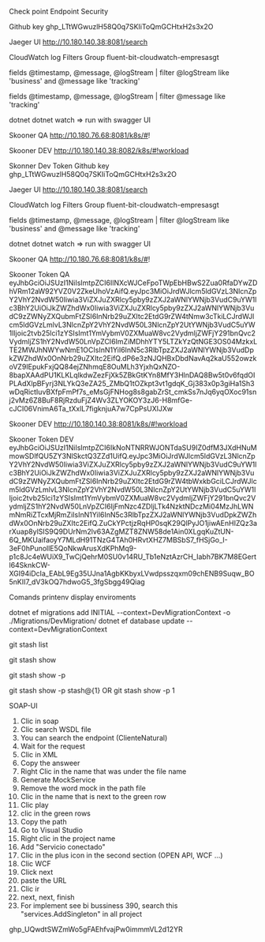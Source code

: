 


Check point Endpoint Security

Github key
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

Jaeger UI
http://10.180.140.38:8081/search

CloudWatch log Filters
Group
fluent-bit-cloudwatch-empresasgt

fields @timestamp, @message, @logStream
| filter @logStream like 'business' and @message like 'tracking'

fields @timestamp, @message, @logStream
| filter  @message like 'tracking'

dotnet
dotnet watch => run with swagger UI

Skooner QA
http://10.180.76.68:8081/k8s/#!

Skooner DEV
http://10.180.140.38:8082/k8s/#!workload

Skonner Dev Token
Github key
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

Jaeger UI
http://10.180.140.38:8081/search

CloudWatch log Filters
Group
fluent-bit-cloudwatch-empresasgt

fields @timestamp, @message, @logStream
| filter @logStream like 'business' and @message like 'tracking'

dotnet
dotnet watch => run with swagger UI

Skooner QA
http://10.180.76.68:8081/k8s/#!

Skooner Token QA
eyJhbGciOiJSUzI1NiIsImtpZCI6IlNXcWJCeFpoTWpEbHBwS2Zua0RfaDYwZDhVRm12aW92YVZ0V2ZkeUhoVzAifQ.eyJpc3MiOiJrdWJlcm5ldGVzL3NlcnZpY2VhY2NvdW50Iiwia3ViZXJuZXRlcy5pby9zZXJ2aWNlYWNjb3VudC9uYW1lc3BhY2UiOiJkZWZhdWx0Iiwia3ViZXJuZXRlcy5pby9zZXJ2aWNlYWNjb3VudC9zZWNyZXQubmFtZSI6InNrb29uZXItc2EtdG9rZW4tNmw3cTkiLCJrdWJlcm5ldGVzLmlvL3NlcnZpY2VhY2NvdW50L3NlcnZpY2UtYWNjb3VudC5uYW1lIjoic2tvb25lci1zYSIsImt1YmVybmV0ZXMuaW8vc2VydmljZWFjY291bnQvc2VydmljZS1hY2NvdW50LnVpZCI6ImZiMDhhYTY5LTZkYzQtNGE3OS04MzkxLTE2MWJhNWYwNmE1OCIsInN1YiI6InN5c3RlbTpzZXJ2aWNlYWNjb3VudDpkZWZhdWx0OnNrb29uZXItc2EifQ.dP6e3zNJQHBxDbdNavAq2kaU552owzkoVZ9IEpukFxjQQ84ejZNhmqE8OuMLh3YjxhQxNZO-8bapXAAdPU1KLKLqlkdwZezFjXk5ZBkGtKYn8MfY3HlnDAQ8Bw5t0v6fqdOIPLAdXlpBFyrj3NLYkQ3eZA25_ZMbQ1tOZkpt3vt1gdqK_Gj383x0p3giHa1Sh3wDqRictIuvBXfpFmPf7s_eMsGjFNHog8s8gabZrSt_cmkSs7nJq6yqOXoc91snj2vMz6Z8BuF8RjRzduFjZ4Wv3ZLYOKOY3zJ6-H8mfGe-cJCI06VnimA6Ta_tXxlL7figknjuA7w7CpPsUXlJXw


Skooner DEV
http://10.180.140.38:8081/k8s/#!workload

Skooner Token DEV
eyJhbGciOiJSUzI1NiIsImtpZCI6IkNoNTNRRWJONTdaSU9IZ0dfM3JXdHNuMmowSDlfQU5ZY3NlSkctQ3ZZd1UifQ.eyJpc3MiOiJrdWJlcm5ldGVzL3NlcnZpY2VhY2NvdW50Iiwia3ViZXJuZXRlcy5pby9zZXJ2aWNlYWNjb3VudC9uYW1lc3BhY2UiOiJkZWZhdWx0Iiwia3ViZXJuZXRlcy5pby9zZXJ2aWNlYWNjb3VudC9zZWNyZXQubmFtZSI6InNrb29uZXItc2EtdG9rZW4tbWxkbGciLCJrdWJlcm5ldGVzLmlvL3NlcnZpY2VhY2NvdW50L3NlcnZpY2UtYWNjb3VudC5uYW1lIjoic2tvb25lci1zYSIsImt1YmVybmV0ZXMuaW8vc2VydmljZWFjY291bnQvc2VydmljZS1hY2NvdW50LnVpZCI6IjFmNzc4ZDljLTk4NzktNDczMi04MzJhLWNmNmRiZTcxMjRmZiIsInN1YiI6InN5c3RlbTpzZXJ2aWNlYWNjb3VudDpkZWZhdWx0OnNrb29uZXItc2EifQ.ZuCkYPctjzRqHP0sqK29QlPyJO1jiwAEnHIZQz3arXuap8ylSIS9Q9DUrNm2lv63AZgMZT8ZNW58de1Ain0XLgqKuZtUN-6Q_MKUaifaoyY7MLdH91TNzG4TAh0HRvtXHZ7MBSbS7_fHSjGo_I-3eF0hPunollE5QoNkwArusXdKPhMq9-p1c8Jc4eWUiX9_TwCjQehrM0SU0v14RU_Tb1eNztAzrCH_Iabh7BK7M8EGertl64SknkCW-XGI94iDcIa_EAbL9Eg35UJna1AgbKKbyxLVwdpsszqxm09chENB9Suqw_BO5nKII7_dV3kOQ7hdwoG5_3fgSbgg49Qiag

Comands
printenv display enviroments

dotnet ef migrations add INITIAL --context=DevMigrationContext -o ./Migrations/DevMigration/
dotnet ef database update --context=DevMigrationContext

git stash list

git stash show

git stash show -p

git stash show -p stash@{1} OR git stash show -p 1 


SOAP-UI
1. Clic in soap
2. Clic search WSDL file
3. You can search the endpoint (ClienteNatural)
4. Wait for the request
5. Clic in XML
6. Copy the answeer
7. Right Clic in the name that was under the file name 
8. Generate MockService
9. Remove the word mock in the path file
10. Clic in the name that is next to the green row
11. Clic play
12. clic in the green rows
13. Copy the path
14. Go to Visual Studio
15. Right clic in the project name 
16. Add "Servicio conectado"
17. Clic in the plus icon in the second section (OPEN API, WCF ...)
18. Clic WCF
19. Click next
20. paste the URL
21. Clic ir
22. next, next, finish
23. For implement see bi bussiness 390, search this "services.AddSingleton<wsCIFXNIT>" in all project

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

<!--stackedit_data:
eyJoaXN0b3J5IjpbNTczODEwNTg2LDIyNTUzMjMwNCwzNzI0Nz
I2MzBdfQ==
-->